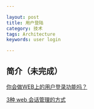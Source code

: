 ```yaml
---

layout: post
title: 用户登陆
category: 技术
tags: Architecture
keywords: user login

---
```


## 简介（未完成）


[你会做WEB上的用户登录功能吗？](https://coolshell.cn/articles/5353.html)

[3种 web 会话管理的方式](http://web.jobbole.com/89072/)